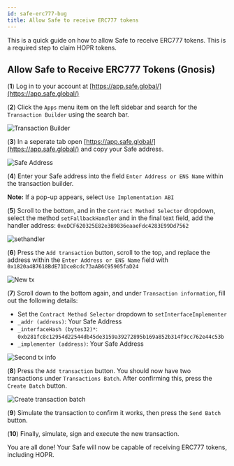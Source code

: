 ```yaml
---
id: safe-erc777-bug
title: Allow Safe to receive ERC777 tokens
---
```


This is a quick guide on how to allow Safe to receive ERC777 tokens. This is a required step to claim HOPR tokens.

## Allow Safe to Receive ERC777 Tokens (Gnosis)

(**1**) Log in to your account at [https://app.safe.global/](https://app.safe.global/)

(**2**) Click the `Apps` menu item on the left sidebar and search for the `Transaction Builder` using the search bar. 

![Transaction Builder](/img/staking/Transaction-builder-search.png)

(**3**) In a seperate tab open [https://app.safe.global/](https://app.safe.global/) and copy your Safe address.

![Safe Address](/img/staking/Safe-address-homepage.png)

(**4**)  Enter your Safe address into the field `Enter Address or ENS Name` within the transaction builder.

**Note:** If a pop-up appears, select `Use Implementation ABI`

(**5**) Scroll to the bottom, and in the `Contract Method Selector` dropdown, select the method `setFallbackHandler` and in the final text field, add the handler address: `0xeDCF620325E82e3B9836eaaeFdc4283E99Dd7562`

![sethandler](/img/staking/tx-information-sethandler.png)

(**6**) Press the `Add transaction` button, scroll to the top, and replace the address within the `Enter Address or ENS Name` field with `0x1820a4B7618BdE71Dce8cdc73aAB6C95905faD24`

![New tx](/img/staking/new-tx-transaction-builder.png)

(**7**) Scroll down to the bottom again, and under `Transaction information`, fill out the following details:

- Set the `Contract Method Selector` dropdown to `setInterfaceImplementer`
- `_addr (address)`: Your Safe Address
- `_interfaceHash (bytes32)*`: `0xb281fc8c12954d22544db45de3159a39272895b169a852b314f9cc762e44c53b`
- `_implementer (address)`: Your Safe Address

![Second tx info](/img/staking/second-tx-information.png)

(**8**) Press the `Add transaction` button. You should now have two transactions under `Transactions Batch`. After confirming this, press the `Create Batch` button.

![Create transaction batch](/img/staking/create-transaction-batch.png)

(**9**) Simulate the transaction to confirm it works, then press the `Send Batch` button.

(**10**) Finally, simulate, sign and execute the new transaction.

You are all done! Your Safe will now be capable of receiving ERC777 tokens, including HOPR.
